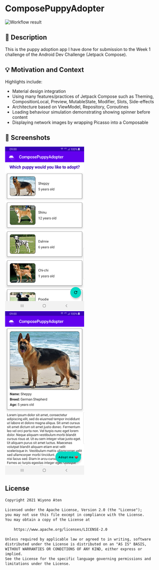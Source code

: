 # ComposePuppyAdopter

<!--- Replace <OWNER> with your Github Username and <REPOSITORY> with the name of your repository. -->
<!--- You can find both of these in the url bar when you open your repository in github. -->
![Workflow result](https://github.com/wiyonoaten/ADC-JC-Wk1PuppyAdoptionApp/workflows/Check/badge.svg)


## :scroll: Description
<!--- Describe your app in one or two sentences -->
This is the puppy adoption app I have done for submission to the Week 1 challenge of the Android Dev Challenge (Jetpack Compose).


## :bulb: Motivation and Context
<!--- Optionally point readers to interesting parts of your submission. -->
<!--- What are you especially proud of? -->

Highlights include:
* Material design integration
* Using many features/practices of Jetpack Compose such as Theming, CompositionLocal, Preview, MutableState, Modifier, Slots, Side-effects
* Architecture based on ViewModel, Repository, Coroutines
* Loading behaviour simulation demonstrating showing spinner before content
* Displaying network images by wrapping Picasso into a Composable

## :camera_flash: Screenshots
<!-- You can add more screenshots here if you like -->
<img src="/results/screenshot_1.png" width="260">&emsp;<img src="/results/screenshot_2.png" width="260">

## License
```
Copyright 2021 Wiyono Aten

Licensed under the Apache License, Version 2.0 (the "License");
you may not use this file except in compliance with the License.
You may obtain a copy of the License at

    https://www.apache.org/licenses/LICENSE-2.0

Unless required by applicable law or agreed to in writing, software
distributed under the License is distributed on an "AS IS" BASIS,
WITHOUT WARRANTIES OR CONDITIONS OF ANY KIND, either express or implied.
See the License for the specific language governing permissions and
limitations under the License.
```
